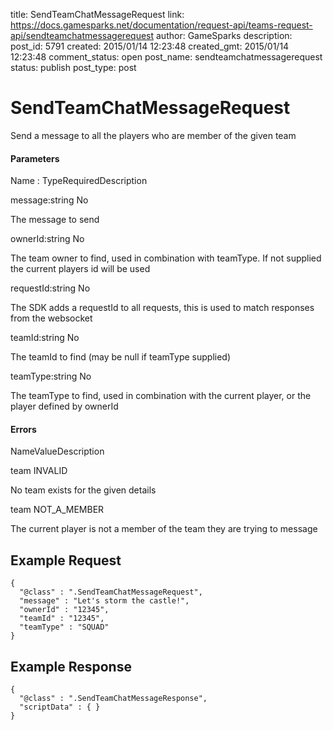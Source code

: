 title: SendTeamChatMessageRequest
link: https://docs.gamesparks.net/documentation/request-api/teams-request-api/sendteamchatmessagerequest
author: GameSparks
description: 
post_id: 5791
created: 2015/01/14 12:23:48
created_gmt: 2015/01/14 12:23:48
comment_status: open
post_name: sendteamchatmessagerequest
status: publish
post_type: post

<!--Send a message to all the players who are member of the given team -->

# SendTeamChatMessageRequest

Send a message to all the players who are member of the given team

#### Parameters

Name : TypeRequiredDescription

message:string
No

The message to send

ownerId:string
No

The team owner to find, used in combination with teamType. If not supplied the current players id will be used

requestId:string
No

The SDK adds a requestId to all requests, this is used to match responses from the websocket

teamId:string
No

The teamId to find (may be null if teamType supplied)

teamType:string
No

The teamType to find, used in combination with the current player, or the player defined by ownerId

#### Errors

NameValueDescription

team
INVALID

No team exists for the given details

team
NOT_A_MEMBER

The current player is not a member of the team they are trying to message

  


## Example Request
    
    
    {
      "@class" : ".SendTeamChatMessageRequest",
      "message" : "Let's storm the castle!",
      "ownerId" : "12345",
      "teamId" : "12345",
      "teamType" : "SQUAD"
    }

## Example Response
    
    
    {
      "@class" : ".SendTeamChatMessageResponse",
      "scriptData" : { }
    }